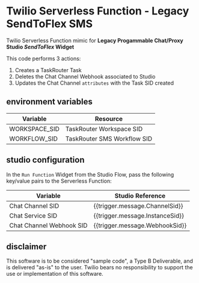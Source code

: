 # Twilio Serverless Function - Legacy SendToFlex SMS

Twilio Serverless Function mimic for **Legacy Progammable Chat/Proxy Studio *SendToFlex* Widget**

This code performs 3 actions:
1. Creates a TaskRouter Task
2. Deletes the Chat Channel Webhook associated to Studio
3. Updates the Chat Channel `attributes` with the Task SID created


## environment variables
| Variable | Resource |
| ---- | ---- | 
| WORKSPACE_SID | TaskRouter Workspace SID 
| WORKFLOW_SID | TaskRouter SMS Workflow SID


## studio configuration
In the `Run Function` Widget from the Studio Flow, pass the following key/value pairs to the Serverless Function:

| Variable | Studio Reference |
| ----- | ---- |
| Chat Channel SID | {{trigger.message.ChannelSid}}
| Chat Service SID | {{trigger.message.InstanceSid}}
| Chat Channel Webhook SID | {{trigger.message.WebhookSid}}


## disclaimer
This software is to be considered "sample code", a Type B Deliverable, and is delivered "as-is" to the user. Twilio bears no responsibility to support the use or implementation of this software.
